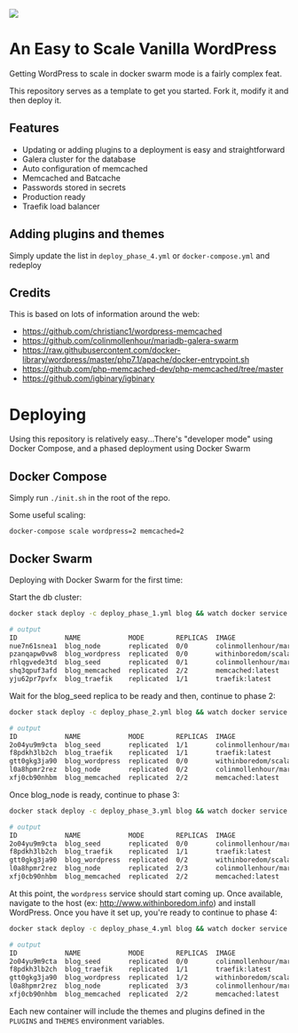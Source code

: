 [![](https://images.microbadger.com/badges/image/withinboredom/scalable-wordpress.svg)](https://microbadger.com/images/withinboredom/scalable-wordpress "Get your own image badge on microbadger.com")

# An Easy to Scale Vanilla WordPress

Getting WordPress to scale in docker swarm mode is a fairly complex feat.
 
This repository serves as a template to get you started. Fork it, modify it and then deploy it.

## Features

- Updating or adding plugins to a deployment is easy and straightforward
- Galera cluster for the database
- Auto configuration of memcached
- Memcached and Batcache
- Passwords stored in secrets
- Production ready
- Traefik load balancer

## Adding plugins and themes

Simply update the list in `deploy_phase_4.yml` or `docker-compose.yml` and redeploy

## Credits

This is based on lots of information around the web:

- https://github.com/christianc1/wordpress-memcached
- https://github.com/colinmollenhour/mariadb-galera-swarm
- https://raw.githubusercontent.com/docker-library/wordpress/master/php7.1/apache/docker-entrypoint.sh
- https://github.com/php-memcached-dev/php-memcached/tree/master
- https://github.com/igbinary/igbinary

# Deploying

Using this repository is relatively easy...There's "developer mode" using Docker Compose, and a 
phased deployment using Docker Swarm

## Docker Compose

Simply run `./init.sh` in the root of the repo.

Some useful scaling:

`docker-compose scale wordpress=2 memcached=2`

## Docker Swarm

Deploying with Docker Swarm for the first time:

Start the db cluster:
```sh
docker stack deploy -c deploy_phase_1.yml blog && watch docker service ls

# output
ID            NAME            MODE        REPLICAS  IMAGE
nue7n61snea1  blog_node       replicated  0/0       colinmollenhour/mariadb-galera-swarm:latest
pzanqapw0vw8  blog_wordpress  replicated  0/0       withinboredom/scalable-wordpress:latest
rhlqgvede3td  blog_seed       replicated  0/1       colinmollenhour/mariadb-galera-swarm:latest <-- wait for this one
shq3qpuf3afd  blog_memcached  replicated  2/2       memcached:latest
yju62pr7pvfx  blog_traefik    replicated  1/1       traefik:latest
```

Wait for the blog_seed replica to be ready and then, continue to phase 2:
```sh
docker stack deploy -c deploy_phase_2.yml blog && watch docker service ls

# output
ID            NAME            MODE        REPLICAS  IMAGE
2o04yu9m9cta  blog_seed       replicated  1/1       colinmollenhour/mariadb-galera-swarm:latest
f8pdkh3lb2ch  blog_traefik    replicated  1/1       traefik:latest
gtt0gkg3ja90  blog_wordpress  replicated  0/0       withinboredom/scalable-wordpress:latest
l0a8hpmr2rez  blog_node       replicated  0/2       colinmollenhour/mariadb-galera-swarm:latest <-- wait for this one
xfj0cb90nhbm  blog_memcached  replicated  2/2       memcached:latest
```

Once blog_node is ready, continue to phase 3:

```sh
docker stack deploy -c deploy_phase_3.yml blog && watch docker service ls

# output
ID            NAME            MODE        REPLICAS  IMAGE
2o04yu9m9cta  blog_seed       replicated  0/0       colinmollenhour/mariadb-galera-swarm:latest
f8pdkh3lb2ch  blog_traefik    replicated  1/1       traefik:latest
gtt0gkg3ja90  blog_wordpress  replicated  0/2       withinboredom/scalable-wordpress:latest <-- wait for this one
l0a8hpmr2rez  blog_node       replicated  2/3       colinmollenhour/mariadb-galera-swarm:latest <-- wait for this one
xfj0cb90nhbm  blog_memcached  replicated  2/2       memcached:latest
```

At this point, the `wordpress` service should start coming up. Once available, navigate to the host 
(ex: http://www.withinboredom.info) and install WordPress. Once you have it set up,
you're ready to continue to phase 4:

```sh
docker stack deploy -c deploy_phase_4.yml blog && watch docker service ls

# output
ID            NAME            MODE        REPLICAS  IMAGE
2o04yu9m9cta  blog_seed       replicated  0/0       colinmollenhour/mariadb-galera-swarm:latest
f8pdkh3lb2ch  blog_traefik    replicated  1/1       traefik:latest
gtt0gkg3ja90  blog_wordpress  replicated  1/2       withinboredom/scalable-wordpress:latest
l0a8hpmr2rez  blog_node       replicated  3/3       colinmollenhour/mariadb-galera-swarm:latest
xfj0cb90nhbm  blog_memcached  replicated  2/2       memcached:latest
```

Each new container will include the themes and plugins defined in the `PLUGINS` and `THEMES` environment
variables.

